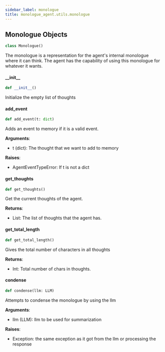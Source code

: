 ```yaml
---
sidebar_label: monologue
title: monologue_agent.utils.monologue
---
```


## Monologue Objects

```python
class Monologue()
```

The monologue is a representation for the agent&#x27;s internal monologue where it can think.
The agent has the capability of using this monologue for whatever it wants.

#### \_\_init\_\_

```python
def __init__()
```

Initialize the empty list of thoughts

#### add\_event

```python
def add_event(t: dict)
```

Adds an event to memory if it is a valid event.

**Arguments**:

  - t (dict): The thought that we want to add to memory
  

**Raises**:

  - AgentEventTypeError: If t is not a dict

#### get\_thoughts

```python
def get_thoughts()
```

Get the current thoughts of the agent.

**Returns**:

  - List: The list of thoughts that the agent has.

#### get\_total\_length

```python
def get_total_length()
```

Gives the total number of characters in all thoughts

**Returns**:

  - Int: Total number of chars in thoughts.

#### condense

```python
def condense(llm: LLM)
```

Attempts to condense the monologue by using the llm

**Arguments**:

  - llm (LLM): llm to be used for summarization
  

**Raises**:

  - Exception: the same exception as it got from the llm or processing the response

